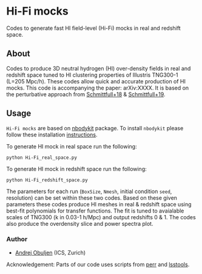 # Hi-Fi mocks

Codes to generate fast HI field-level (Hi-Fi) mocks in real and redshift space.

## About

Codes to produce 3D neutral hydrogen (HI) over-density fields in real and redshift space tuned to HI clustering properties of Illustris TNG300-1 (L=205 Mpc/h). These codes allow quick and accurate production of HI mocks. This code is accompanying the paper: arXiv:XXXX. It is based on the perturbative approach from [Schmittfull+18](https://arxiv.org/abs/1811.10640) & [Schmittfull+19](https://arxiv.org/abs/2012.03334).

## Usage

`Hi-Fi mocks` are based on [nbodykit](https://github.com/bccp/nbodykit) package. To install `nbodykit` please follow these installation [instructions](https://nbodykit.readthedocs.io/en/latest/getting-started/install.html).

To generate HI mock in real space run the following:

``python Hi-Fi_real_space.py``

To generate HI mock in redshift space run the following:

``python Hi-Fi_redshift_space.py``

The parameters for each run (`BoxSize`, `Nmesh`, initial condition `seed`, resolution) can be set within these two codes. Based on these given parameters these codes produce HI meshes in real & redshift space using best-fit polynomials for transfer functions. The fit is tuned to avaialable scales of TNG300 (k in 0.03-1 h/Mpc) and output redshifts 0 & 1. The codes also produce the overdensity slice and power spectra plot.

### Author
- [Andrej Obuljen](mailto:andrej.obuljen@uzh.ch) (ICS, Zurich)

Acknowledgement: Parts of our code uses scripts from [perr](https://github.com/mschmittfull/perr) and [lsstools](https://github.com/mschmittfull/lsstools).
